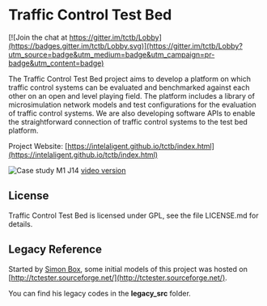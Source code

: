 # Traffic Control Test Bed

[![Join the chat at https://gitter.im/tctb/Lobby](https://badges.gitter.im/tctb/Lobby.svg)](https://gitter.im/tctb/Lobby?utm_source=badge&utm_medium=badge&utm_campaign=pr-badge&utm_content=badge)

The Traffic Control Test Bed project aims to develop a platform on which traffic control systems can be evaluated and benchmarked against each other on an open and level playing field. The platform includes a library of microsimulation network models and test configurations for the evaluation of traffic control systems. We are also developing software APIs to enable the straightforward connection of traffic control systems to the test bed platform. 

Project Website: [https://intelaligent.github.io/tctb/index.html](https://intelaligent.github.io/tctb/index.html)

![Case study M1 J14](https://intelaligent.github.io/images/models/videos/ST_draft_demo.png) [video version](https://intelaligent.github.io/images/models/videos/ST_draft_demo.mp4)

## License

Traffic Control Test Bed is licensed under GPL, see the file LICENSE.md for details.

## Legacy Reference

Started by [Simon Box](https://sourceforge.net/u/srb2242/profile/), some initial models of this project was hosted on [http://tctester.sourceforge.net/](http://tctester.sourceforge.net/).

You can find his legacy codes in the **legacy_src** folder.
